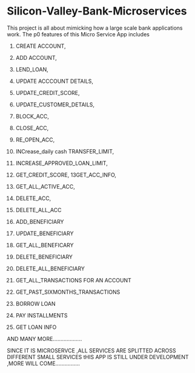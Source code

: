 # Silicon-Valley-Bank-Microservices

This project is all about mimicking how a large scale bank applications work.
The p0 features of this Micro Service App includes
1)  CREATE ACCOUNT,
2)  ADD ACCOUNT,
3)  LEND_LOAN,
4)  UPDATE ACCCOUNT DETAILS,
5)  UPDATE_CREDIT_SCORE,
6)  UPDATE_CUSTOMER_DETAILS,
7)  BLOCK_ACC,
8)  CLOSE_ACC,
9)  RE_OPEN_ACC,
10) INCrease_daily cash TRANSFER_LIMIT,
11) INCREASE_APPROVED_LOAN_LIMIT,
12) GET_CREDIT_SCORE,
13GET_ACC_INFO,
14) GET_ALL_ACTIVE_ACC,
15) DELETE_ACC,
16) DELETE_ALL_ACC
17) ADD_BENEFICIARY
18) UPDATE_BENEFICIARY
19) GET_ALL_BENEFICARY
20) DELETE_BENEFICIARY
21) DELETE_ALL_BENEFICIARY
22) GET_ALL_TRANSACTIONS FOR AN ACCOUNT
23) GET_PAST_SIXMONTHS_TRANSACTIONS

24) BORROW LOAN
25) PAY INSTALLMENTS
26) GET LOAN INFO

AND MANY MORE...................

SINCE IT IS MICROSERVCE ,ALL SERVICES ARE SPLITTED ACROSS DIFFERENT SMALL SERVICES 
tHIS APP IS STILL UNDER DEVELOPMENT ,MORE WILL COME................
